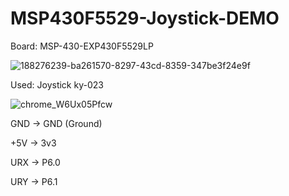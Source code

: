 # MSP430F5529-Joystick-DEMO
 
Board: MSP-430-EXP430F5529LP

![188276239-ba261570-8297-43cd-8359-347be3f24e9f](https://user-images.githubusercontent.com/31783838/188995143-146e84b3-fecd-4e24-8cc1-8ab07eb7e64c.png)

Used: Joystick ky-023

![chrome_W6Ux05Pfcw](https://user-images.githubusercontent.com/31783838/188995363-35aaa76b-6a81-4698-b3fa-563251475a88.png)

GND -> GND (Ground)

+5V -> 3v3

URX -> P6.0

URY -> P6.1
